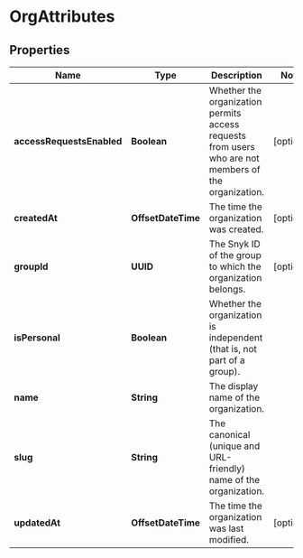 

# OrgAttributes


## Properties

| Name | Type | Description | Notes |
|------------ | ------------- | ------------- | -------------|
|**accessRequestsEnabled** | **Boolean** | Whether the organization permits access requests from users who are not members of the organization. |  [optional] |
|**createdAt** | **OffsetDateTime** | The time the organization was created. |  [optional] |
|**groupId** | **UUID** | The Snyk ID of the group to which the organization belongs. |  [optional] |
|**isPersonal** | **Boolean** | Whether the organization is independent (that is, not part of a group). |  |
|**name** | **String** | The display name of the organization. |  |
|**slug** | **String** | The canonical (unique and URL-friendly) name of the organization. |  |
|**updatedAt** | **OffsetDateTime** | The time the organization was last modified. |  [optional] |



